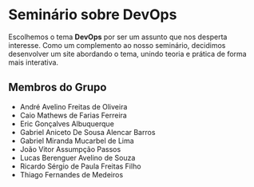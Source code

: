 # Seminário sobre DevOps

Escolhemos o tema **DevOps** por ser um assunto que nos desperta interesse. Como um complemento ao nosso seminário, decidimos desenvolver um site abordando o tema, unindo teoria e prática de forma mais interativa.

## Membros do Grupo

- André Avelino Freitas de Oliveira  
- Caio Mathews de Farias Ferreira  
- Eric Gonçalves Albuquerque  
- Gabriel Aniceto De Sousa Alencar Barros  
- Gabriel Miranda Mucarbel de Lima  
- João Vitor Assumpção Passos  
- Lucas Berenguer Avelino de Souza  
- Ricardo Sérgio de Paula Freitas Filho  
- Thiago Fernandes de Medeiros  
